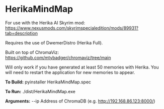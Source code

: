 # HerikaMindMap
For use with the Herika AI Skyrim mod: https://www.nexusmods.com/skyrimspecialedition/mods/89931?tab=description

Requires the use of DwemerDistro (Herika Full).

Built on top of ChromaViz: https://github.com/mtybadger/chromaviz/tree/main

Will only work if you have generated at least 50 memories with Herika.
You will need to restart the application for new memories to appear. 

**To Build:**
pyinstaller HerikaMindMap.spec

**To Run:**
./dist/HerikaMindMap.exe

**Arguments:**
--ip
Address of ChromaDB (e.g. http://192.168.86.123:8000/)
